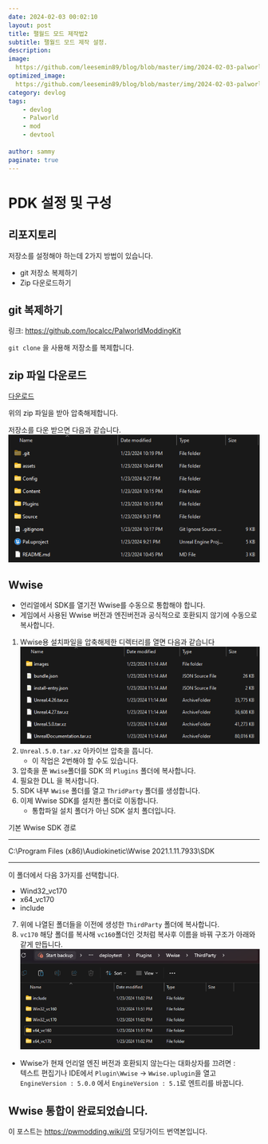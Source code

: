 ```yaml
---
date: 2024-02-03 00:02:10
layout: post
title: 팰월드 모드 제작법2
subtitle: 팰월드 모드 제작 설정.
description: 
image: 
  https://github.com/leesemin89/blog/blob/master/img/2024-02-03-palworld/title.jpg?raw=true
optimized_image:    
  https://github.com/leesemin89/blog/blob/master/img/2024-02-03-palworld/p_title.jpg?raw=true
category: devlog
tags:
    - devlog
    - Palworld
    - mod
    - devtool
  
author: sammy
paginate: true
---
```


# PDK 설정 및 구성

## 리포지토리 

저장소를 설정해야 하는데 2가지 방법이 있습니다.
* git 저장소 복제하기
* Zip 다운로드하기

## git 복제하기

링크: https://github.com/localcc/PalworldModdingKit 

`git clone` 을 사용해 저장소를 복제합니다.

## zip 파일 다운로드

[다운로드](https://github.com/localcc/PalworldModdingKit/archive/HEAD.zip)

위의 zip 파일을 받아 압축해제합니다.

저장소를 다운 받으면 다음과 같습니다.
![파일](https://github.com/leesemin89/blog/blob/master/img/2024-02-03-palworld/main2/1.png?raw=true)

## Wwise
* 언리얼에서 SDK를 열기전 Wwise를 수동으로 통합해야 합니다. 
* 게임에서 사용된 Wwise 버전과 엔진버전과 공식적으로 호환되지 않기에 수동으로 복사합니다.

1. Wwise용 설치파일을 압축해제한 디렉터리를 열면 다음과 같습니다
![wwise](https://github.com/leesemin89/blog/blob/master/img/2024-02-03-palworld/main2/2.png?raw=true)
2. `Unreal.5.0.tar.xz` 아카이브 압축을 풉니다.
    * 이 작업은 2번해야 할 수도 있습니다.
3. 압축을 푼 `Wwise`폴더를 SDK 의 `Plugins` 폴더에 복사합니다.
4. 필요한 DLL 을 복사합니다.
5. SDK 내부 `Wwise` 폴더를 열고 `ThridParty` 폴더를 생성합니다.
6. 이제 Wwise SDK를 설치한 폴더로 이동합니다.
   * 통합파일 설치 폴더가 아닌 SDK 설치 폴더입니다.

기본 Wwise SDK 경로
*****
C:\Program Files (x86)\Audiokinetic\Wwise 2021.1.11.7933\SDK
*****

이 폴더에서 다음 3가지를 선택합니다.  
   * Wind32_vc170  
   * x64_vc170  
   * include  
7. 위에 나열된 폴더들을 이전에 생성한 `ThirdParty` 폴더에 복사합니다.  
8. `vc170` 해당 폴더를 복사해 `vc160`폴더인 것처럼 복사후 이름을 바꿔 구조가 아래와 같게 만듭니다.   
   ![복사](https://github.com/leesemin89/blog/blob/master/img/2024-02-03-palworld/main2/3.png?raw=true)
* Wwise가 현재 언리얼 엔진 버전과 호환되지 않는다는 대화상자를 끄려면 :  
  텍스트 편집기나 IDE에서 `Plugin\Wwise` ->  `Wwise.uplugin`을 열고  
  `EngineVersion : 5.0.0` 에서 `EngineVersion : 5.1`로 엔트리를 바꿉니다. 

Wwise 통합이 완료되었습니다.
---
이 포스트는 https://pwmodding.wiki/의 모딩가이드 번역본입니다.